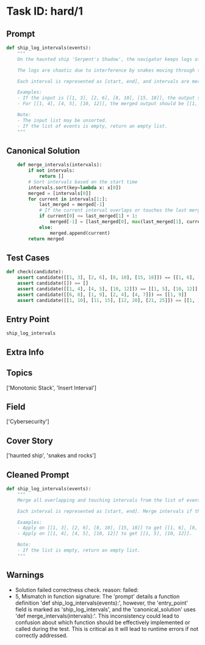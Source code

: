 # Task ID: hard/1

## Prompt

```python
def ship_log_intervals(events):
    """
    On the haunted ship 'Serpent's Shadow', the navigator keeps logs of anomalous events using intervals. Each event has a start and an end time (both inclusive and given as integers). Sometimes events overlap or touch, and the ship's AI decides to merge them to maintain a clean log.

    The logs are chaotic due to interference by snakes moving through the ship’s electrical systems. Your task is to merge all overlapping and touching intervals and return the minimum number of intervals that can fully cover all the events without any gaps between the events they cover.

    Each interval is represented as [start, end], and intervals are merged if they overlap or touch each other.

    Examples:
    - If the input is [[1, 3], [2, 6], [8, 10], [15, 18]], the output should be [[1, 6], [8, 10], [15, 18]] as [1, 3] and [2, 6] overlap and can be merged to [1, 6].
    - For [[1, 4], [4, 5], [10, 12]], the merged output should be [[1, 5], [10, 12]] because [1, 4] and [4, 5] touch.

    Note:
    - The input list may be unsorted.
    - If the list of events is empty, return an empty list.
    """

```

## Canonical Solution

```python
    def merge_intervals(intervals):
        if not intervals:
            return []
        # Sort intervals based on the start time
        intervals.sort(key=lambda x: x[0])
        merged = [intervals[0]]
        for current in intervals[1:]:
            last_merged = merged[-1]
            # If the current interval overlaps or touches the last merged interval, merge them
            if current[0] <= last_merged[1] + 1:
                merged[-1] = [last_merged[0], max(last_merged[1], current[1])]
            else:
                merged.append(current)
        return merged

```

## Test Cases

```python
def check(candidate):
    assert candidate([[1, 3], [2, 6], [8, 10], [15, 18]]) == [[1, 6], [8, 10], [15, 18]]
    assert candidate([]) == []
    assert candidate([[1, 4], [4, 5], [10, 12]]) == [[1, 5], [10, 12]]
    assert candidate([[6, 8], [1, 9], [2, 4], [4, 7]]) == [[1, 9]]
    assert candidate([[1, 10], [11, 15], [12, 20], [21, 25]]) == [[1, 10], [11, 20], [21, 25]]
```

## Entry Point

`ship_log_intervals`

## Extra Info

## Topics

['Monotonic Stack', 'Insert Interval']

## Field

['Cybersecurity']

## Cover Story

['haunted ship', 'snakes and rocks']

## Cleaned Prompt

```python
def ship_log_intervals(events):
    """
    Merge all overlapping and touching intervals from the list of events and return the minimum number of intervals covering all the events without gaps.

    Each interval is represented as [start, end]. Merge intervals if they overlap or touch. Sort intervals by start time before merging.

    Examples:
    - Apply on [[1, 3], [2, 6], [8, 10], [15, 18]] to get [[1, 6], [8, 10], [15, 18]].
    - Apply on [[1, 4], [4, 5], [10, 12]] to get [[1, 5], [10, 12]].

    Note:
    - If the list is empty, return an empty list.
    """

```

## Warnings

- Solution failed correctness check. reason: failed: 
- 5, Mismatch in function signature: The 'prompt' details a function definition 'def ship_log_intervals(events):', however, the 'entry_point' field is marked as 'ship_log_intervals', and the 'canonical_solution' uses 'def merge_intervals(intervals):'. This inconsistency could lead to confusion about which function should be effectively implemented or called during the test. This is critical as it will lead to runtime errors if not correctly addressed.

